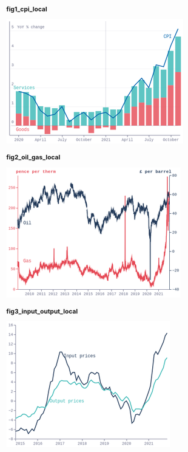 ### fig1_cpi_local
!["fig1_cpi_local"](visualisation/fig1_cpi_local.png "fig1_cpi_local")

### fig2_oil_gas_local
!["fig2_oil_gas_local"](visualisation/fig2_oil_gas_local.png "fig2_oil_gas_local")

### fig3_input_output_local
!["fig3_input_output_local"](visualisation/fig3_input_output_local.png "fig3_input_output_local")

